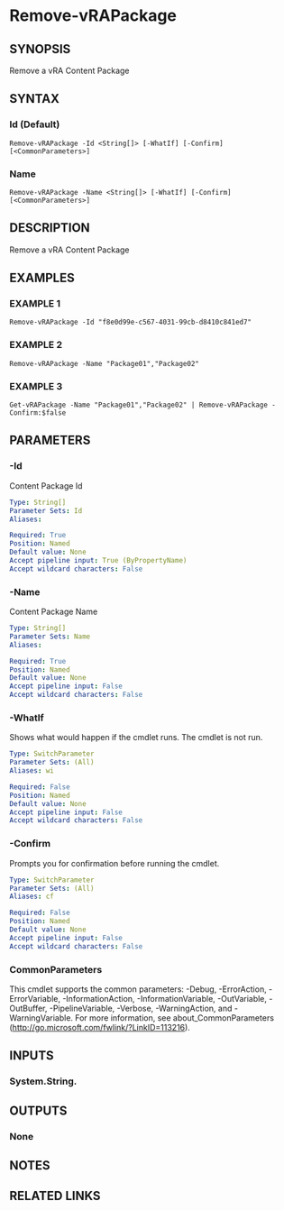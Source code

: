 # Remove-vRAPackage

## SYNOPSIS
Remove a vRA Content Package

## SYNTAX

### Id (Default)
```
Remove-vRAPackage -Id <String[]> [-WhatIf] [-Confirm] [<CommonParameters>]
```

### Name
```
Remove-vRAPackage -Name <String[]> [-WhatIf] [-Confirm] [<CommonParameters>]
```

## DESCRIPTION
Remove a vRA Content Package

## EXAMPLES

### EXAMPLE 1
```
Remove-vRAPackage -Id "f8e0d99e-c567-4031-99cb-d8410c841ed7"
```

### EXAMPLE 2
```
Remove-vRAPackage -Name "Package01","Package02"
```

### EXAMPLE 3
```
Get-vRAPackage -Name "Package01","Package02" | Remove-vRAPackage -Confirm:$false
```

## PARAMETERS

### -Id
Content Package Id

```yaml
Type: String[]
Parameter Sets: Id
Aliases:

Required: True
Position: Named
Default value: None
Accept pipeline input: True (ByPropertyName)
Accept wildcard characters: False
```

### -Name
Content Package Name

```yaml
Type: String[]
Parameter Sets: Name
Aliases:

Required: True
Position: Named
Default value: None
Accept pipeline input: False
Accept wildcard characters: False
```

### -WhatIf
Shows what would happen if the cmdlet runs.
The cmdlet is not run.

```yaml
Type: SwitchParameter
Parameter Sets: (All)
Aliases: wi

Required: False
Position: Named
Default value: None
Accept pipeline input: False
Accept wildcard characters: False
```

### -Confirm
Prompts you for confirmation before running the cmdlet.

```yaml
Type: SwitchParameter
Parameter Sets: (All)
Aliases: cf

Required: False
Position: Named
Default value: None
Accept pipeline input: False
Accept wildcard characters: False
```

### CommonParameters
This cmdlet supports the common parameters: -Debug, -ErrorAction, -ErrorVariable, -InformationAction, -InformationVariable, -OutVariable, -OutBuffer, -PipelineVariable, -Verbose, -WarningAction, and -WarningVariable.
For more information, see about_CommonParameters (http://go.microsoft.com/fwlink/?LinkID=113216).

## INPUTS

### System.String.

## OUTPUTS

### None

## NOTES

## RELATED LINKS
